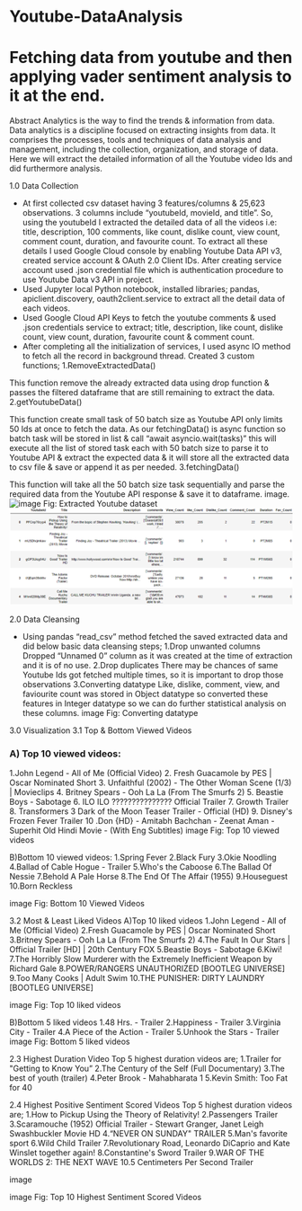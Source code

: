 # Youtube-DataAnalysis
# Fetching data from youtube and then applying vader sentiment analysis to it at the end.
Abstract
Analytics is the way to find the trends & information from data. Data analytics is a discipline focused on extracting insights from data. It comprises the processes, tools and techniques of data analysis and management, including the collection, organization, and storage of data. Here we will extract the detailed information of all the Youtube video Ids and did furthermore analysis.

1.0 Data Collection
- At first collected csv dataset having 3 features/columns & 25,623 observations. 3 columns include “youtubeId, movieId, and title”. So, using the youtubeId I extracted the detailed data of all the videos i.e: title, description, 100 comments, like count, dislike count, view count, comment count, duration, and favourite count. To extract all these details I used Google Cloud console by enabling Youtube Data API v3, created service account & OAuth 2.0 Client IDs. After creating service account used .json credential file which is authentication procedure to use Youtube Data v3 API in project.
- Used Jupyter local Python notebook, installed libraries; pandas, apiclient.discovery, oauth2client.service to extract all the detail data of each videos.
- Used Google Cloud API Keys to fetch the youtube comments & used .json credentials service to extract; title, description, like count, dislike count, view count, duration, favourite count & comment count.
- After completing all the initialization of services, I used async IO method to fetch all the record in background thread. Created 3 custom functions; 
1.RemoveExtractedData()

This function remove the already extracted data using drop function & passes the filtered dataframe that are still remaining to extract the data.
2.getYoutubeData()

This function create small task of 50 batch size as Youtube API only limits 50 Ids at once to fetch the data. As our fetchingData() is async function so batch task will be stored in list & call “await asyncio.wait(tasks)” this will execute all the list of stored task each with 50 batch size to parse it to Youtube API & extract the expected data & it will store all the extracted data to csv file & save or append it as per needed.
3.fetchingData()

This function will take all the 50 batch size task sequentially and parse the required data from the Youtube API response & save it to dataframe.
image. 
![image](https://user-images.githubusercontent.com/39268487/123518010-ba720980-d6c1-11eb-87fd-219a798b5745.png) 
Fig: Extracted Youtube dataset
![images](2github.png)

2.0 Data Cleansing
- Using pandas “read_csv” method fetched the saved extracted data and did below basic data cleansing steps;
1.Drop unwanted columns
Dropped “Unnamed 0” column as it was created at the time of extraction and it is of no use.
2.Drop duplicates
There may be chances of same Youtube Ids got fetched multiple times, so it is important to drop those observations
3.Converting datatype
Like, dislike, comment, view, and faviourite count was stored in Object datatype so converted these features in Integer datatype so we can do further statistical analysis on these columns.
image Fig: Converting datatype

3.0 Visualization
3.1 Top & Bottom Viewed Videos
### A) Top 10 viewed videos:
1.John Legend - All of Me (Official Video)
2. Fresh Guacamole by PES | Oscar Nominated Short
3. Unfaithful (2002) - The Other Woman Scene (1/3) | Movieclips
4. Britney Spears - Ooh La La (From The Smurfs 2)
5. Beastie Boys - Sabotage
6. ILO ILO ??????????????? Official Trailer
7. Growth Trailer
8. Transformers 3 Dark of the Moon Teaser Trailer - Official (HD)
9. Disney's Frozen Fever Trailer
10 .Don {HD} - Amitabh Bachchan - Zeenat Aman - Superhit Old Hindi Movie - (With Eng Subtitles)
image Fig: Top 10 viewed videos

B)Bottom 10 viewed videos:
1.Spring Fever 2.Black Fury 3.Okie Noodling 4.Ballad of Cable Hogue - Trailer 5.Who's the Caboose 6.The Ballad Of Nessie 7.Behold A Pale Horse 8.The End Of The Affair (1955) 9.Houseguest 10.Born Reckless

image Fig: Bottom 10 Viewed Videos

3.2 Most & Least Liked Videos
A)Top 10 liked videos
1.John Legend - All of Me (Official Video) 2.Fresh Guacamole by PES | Oscar Nominated Short 3.Britney Spears - Ooh La La (From The Smurfs 2) 4.The Fault In Our Stars | Official Trailer [HD] | 20th Century FOX 5.Beastie Boys - Sabotage 6.Kiwi! 7.The Horribly Slow Murderer with the Extremely Inefficient Weapon by Richard Gale 8.POWER/RANGERS UNAUTHORIZED [BOOTLEG UNIVERSE] 9.Too Many Cooks | Adult Swim 10.THE PUNISHER: DIRTY LAUNDRY [BOOTLEG UNIVERSE]

image Fig: Top 10 liked videos

B)Bottom 5 liked videos
1.48 Hrs. - Trailer 2.Happiness - Trailer 3.Virginia City - Trailer 4.A Piece of the Action - Trailer 5.Unhook the Stars - Trailer image Fig: Bottom 5 liked videos

2.3 Highest Duration Video
Top 5 highest duration videos are;
1.Trailer for "Getting to Know You” 2.The Century of the Self (Full Documentary) 3.The best of youth (trailer) 4.Peter Brook - Mahabharata 1 5.Kevin Smith: Too Fat for 40

2.4 Highest Positive Sentiment Scored Videos
Top 5 highest duration videos are;
1.How to Pickup Using the Theory of Relativity! 2.Passengers Trailer 3.Scaramouche (1952) Official Trailer - Stewart Granger, Janet Leigh Swashbuckler Movie HD 4.“NEVER ON SUNDAY" TRAILER 5.Man's favorite sport 6.Wild Child Trailer 7.Revolutionary Road, Leonardo DiCaprio and Kate Winslet together again! 8.Constantine's Sword Trailer 9.WAR OF THE WORLDS 2: THE NEXT WAVE 10.5 Centimeters Per Second Trailer

image


image Fig: Top 10 Highest Sentiment Scored Videos
